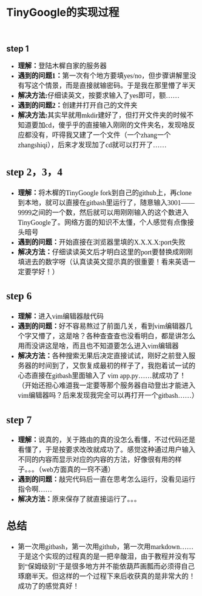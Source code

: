 # TinyGoogle的实现过程
</br>

<h2>step 1</h2>
<font size=4 face="微软雅黑">
<ul>
<li><strong>理解：</strong>登陆木樨自家的服务器</br></li>
<li><strong>遇到的问题1：</strong>第一次有个地方要填yes/no，但步骤讲解里没有写这个情景，而是直接就输密码。于是我在那里懵了半天</br></li>
<li><strong>解决方法:</strong>仔细读英文，按要求输入了yes即可，额……</br></li>
<li><strong>遇到的问题2：</strong>创建并打开自己的文件夹</br></li>
<li><strong>解决方法:</strong>其实早就用mkdir建好了，但打开文件夹的时候不知道要加cd，傻乎乎的直接输入刚刚的文件夹名，发现啥反应都没有，吓得我又建了一个文件（一个zhang一个zhangshiqi），后来才发现加了cd就可以打开了……</li>
</ul>

<h2>step 2，3，4</h2>
<ul>
<li><strong>理解：</strong>将木樨的TinyGoogle fork到自己的github上，再clone到本地，就可以直接在gitbash里运行了，随意输入3001——9999之间的一个数，然后就可以用刚刚输入的这个数进入TinyGoogle了。网络方面的知识不太懂，个人感觉有点像接头暗号</br>
<li><strong>遇到的问题：</strong>开始直接在浏览器里填的X.X.X.X:port失败</br>
<li><strong>解决方法：</strong>仔细读读英文后才明白这里的port要替换成刚刚填进去的数字呀（认真读英文提示真的很重要！看来英语一定要学好！）
</ul>

<h2>step 6</h2>
<ul>
<li><strong>理解：</strong>进入vim编辑器敲代码</br>
<li><strong>遇到的问题：</strong>好不容易熬过了前面几关，看到vim编辑器几个字又懵了，这是啥？各种查查查也没看明白，都是讲怎么用而没讲这是啥，而且也不知道要怎么进入vim编辑器</br>
<li><strong>解决方法：</strong>各种搜索无果后决定直接试试，刚好之前登入服务器的时间到了，又恢复成最初的样子了，我抱着试一试的心态直接在gitbash里面输入了 vim app.py……就成功了！（开始还担心难道我一定要等那个服务器自动登出才能进入vim编辑器吗？后来发现我完全可以再打开一个gitbash……）
</ul>

<h2>step 7</h2>
<ul>
<li><strong>理解：</strong>说真的，关于路由的真的没怎么看懂，不过代码还是看懂了，于是按要求改改就成功了。感觉这种通过用户输入不同的内容而显示对应的内容的方法，好像很有用的样子。。。（web方面真的一窍不通）
<li><strong>遇到的问题：</strong>敲完代码后一直在思考怎么运行，没看见运行指令啊……
<li><strong>解决方法：</strong>原来保存了就直接运行了。。。
</ul>

<h2>总结</h2>
<ul>
<li>第一次用gitbash，第一次用github，第一次用markdown……于是这个实现的过程真的是一把辛酸泪，由于教程并没有写到“保姆级别”于是很多地方并不能依葫芦画瓢而必须得自己琢磨半天。但这样的一个过程下来后收获真的是非常大的！成功了的感觉真好！
</ul>
</font>

